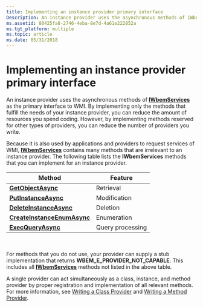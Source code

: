```yaml
---
title: Implementing an instance provider primary interface
Description: An instance provider uses the asynchronous methods of IWbemServices as the primary interface to WMI.
ms.assetid: 80425fa8-2746-4eba-8e7d-4a61e222852a
ms.tgt_platform: multiple
ms.topic: article
ms.date: 05/31/2018
---
```


# Implementing an instance provider primary interface

An instance provider uses the asynchronous methods of [**IWbemServices**](/windows/desktop/api/WbemCli/nn-wbemcli-iwbemservices) as the primary interface to WMI. By implementing only the methods that fulfill the needs of your instance provider, you can reduce the amount of resources you spend coding. However, by implementing methods reserved for other types of providers, you can reduce the number of providers you write.

Because it is also used by applications and providers to request services of WMI, [**IWbemServices**](/windows/desktop/api/WbemCli/nn-wbemcli-iwbemservices) contains many methods that are irrelevant to an instance provider. The following table lists the **IWbemServices** methods that you can implement for an instance provider.



| Method                                                                   | Feature          |
|--------------------------------------------------------------------------|------------------|
| [**GetObjectAsync**](/windows/desktop/api/WbemCli/nf-wbemcli-iwbemservices-getobjectasync)                   | Retrieval        |
| [**PutInstanceAsync**](/windows/desktop/api/WbemCli/nf-wbemcli-iwbemservices-putinstanceasync)               | Modification     |
| [**DeleteInstanceAsync**](/windows/desktop/api/WbemCli/nf-wbemcli-iwbemservices-deleteinstanceasync)         | Deletion         |
| [**CreateInstanceEnumAsync**](/windows/desktop/api/WbemCli/nf-wbemcli-iwbemservices-createinstanceenumasync) | Enumeration      |
| [**ExecQueryAsync**](/windows/desktop/api/WbemCli/nf-wbemcli-iwbemservices-execqueryasync)                   | Query processing |



 

For methods that you do not use, your provider can supply a stub implementation that returns **WBEM\_E\_PROVIDER\_NOT\_CAPABLE**. This includes all [**IWbemServices**](/windows/desktop/api/WbemCli/nn-wbemcli-iwbemservices) methods not listed in the above table.

A single provider can act simultaneously as a class, instance, and method provider by proper registration and implementation of all relevant methods. For more information, see [Writing a Class Provider](writing-a-class-provider.md) and [Writing a Method Provider](writing-a-method-provider.md).

 

 



